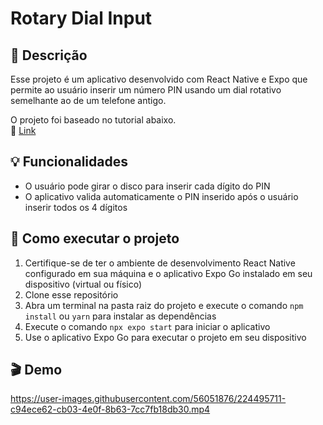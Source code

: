 # Rotary Dial Input

## 📄 Descrição

Esse projeto é um aplicativo desenvolvido com React Native e Expo que permite ao usuário inserir um número PIN usando um dial rotativo semelhante ao de um telefone antigo.

O projeto foi baseado no tutorial abaixo.
<br>🔗 [Link](https://youtu.be/Th6WxfhZsAM)

## 💡 Funcionalidades
- O usuário pode girar o disco para inserir cada dígito do PIN
- O aplicativo valida automaticamente o PIN inserido após o usuário inserir todos os 4 dígitos

## 📑 Como executar o projeto
1. Certifique-se de ter o ambiente de desenvolvimento React Native configurado em sua máquina e o aplicativo Expo Go instalado em seu dispositivo (virtual ou físico)
2. Clone esse repositório
3. Abra um terminal na pasta raiz do projeto e execute o comando `npm install` ou `yarn` para instalar as dependências
4. Execute o comando `npx expo start` para iniciar o aplicativo
5. Use o aplicativo Expo Go para executar o projeto em seu dispositivo

## 🎬 Demo
https://user-images.githubusercontent.com/56051876/224495711-c94ece62-cb03-4e0f-8b63-7cc7fb18db30.mp4
